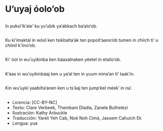 # U’uyaj óolo’ob

##
In puksi’ik’ale’ ku yu’ubik ya’abkach ba’alo’ob.

##
Ku ki’imaktal in wóol ken tsikbalta’ak ten popolt’aano’ob tumen in chiich ti’ u chíinil k’iino’ob.

##
Ki’ óol in wu’uyikinba ken báaxalnaken yéetel in etailo’ob.

##
K’aas in wu’uyikinbáaj ken u ya’al ten in yuum mina’an ti’ taak’in.

##
Kin wu’uyki yaabilta’anen ken u ts’áaj ten jump’éel méek’ in na’.

##
* Licencia: [CC-BY-NC]
* Texto: Clare Verbeek, Thembani Dladla, Zanele Buthelezi
* Ilustración: Kathy Arbuckle
* Traducción: Yareli Yeh Cab, Noé Noh Cimá, Jassem Cahuich Ek
* Lengua: yua
